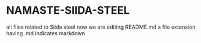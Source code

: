 # NAMASTE-SIIDA-STEEL
all files related to Siida steel
now we are editing README.md
a file extension having .md indicates markdown
